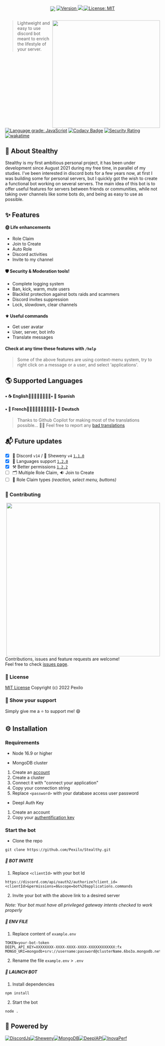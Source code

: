 <div align="center">
<img src="https://user-images.githubusercontent.com/67436391/182243493-2dbaf788-fb39-463b-bcb9-05303d7d4a7f.png" align="center">
  <a href="https://github.com/Pexilo/Stealthy/releases" target="_blank">
    <img alt="Version" src="https://img.shields.io/badge/version-1.2.3-blue.svg?cacheSeconds=2592000&style=for-the-badge" />
  </a>
  <a href="https://discord.com/api/oauth2/authorize?client_id=877249354954580059&permissions=1099932462166&scope=bot%20applications.commands" target="_blank">
    <img src="https://dcbadge.vercel.app/api/shield/877249354954580059?bot=true?&theme=blurple" />
  </a>
  <a href="https://github.com/Pexilo/Stealthy/blob/main/LICENSE" target="_blank">
    <img alt="License: MIT" src="https://img.shields.io/badge/License-MIT-blue.svg?style=for-the-badge" />
  </a>
</div>

##

<a href="https://discord.com/api/oauth2/authorize?client_id=877249354954580059&permissions=1099932462166&scope=bot%20applications.commands" target="_blank">
    <img align="right" width="350" src="https://user-images.githubusercontent.com/67436391/184276761-0a3590c3-0822-463c-b93b-f429bb3c83f8.png">
</a>

> Lightweight and easy to use discord bot meant to enrich the lifestyle of your server.

[![Language grade: JavaScript](https://img.shields.io/lgtm/grade/javascript/g/Pexilo/Stealthy.svg?logo=lgtm&logoWidth=18&color=success)](https://lgtm.com/projects/g/Pexilo/Stealthy/context:javascript)
[![Codacy Badge](https://app.codacy.com/project/badge/Grade/62ce9585dd0c42e8af7b4c11e7fe456d)](https://www.codacy.com/gh/Pexilo/Stealthy/dashboard?utm_source=github.com&utm_medium=referral&utm_content=Pexilo/Stealthy&utm_campaign=Badge_Grade)
[![Security Rating](https://sonarcloud.io/api/project_badges/measure?project=Pexilo_Stealthy&metric=security_rating)](https://sonarcloud.io/summary/new_code?id=Pexilo_Stealthy)
[![wakatime](https://wakatime.com/badge/user/505d5239-8982-443a-af40-f424ba106165/project/26f9558b-88a5-476d-8e46-70f3ee78ce18.svg?style=flat "Time spend since the 1.1.2")](https://wakatime.com/badge/user/505d5239-8982-443a-af40-f424ba106165/project/26f9558b-88a5-476d-8e46-70f3ee78ce18)

## 🐲 About Stealthy

Stealthy is my first ambitious personal project, it has been under development since August 2021 during my free time, in parallel of my studies. I've been interested in discord bots for a few years now, at first I was building some for personal servers, but I quickly got the wish to create a functional bot working on several servers. The main idea of this bot is to offer useful features for servers between friends or communities, while not taking over channels like some bots do, and being as easy to use as possible.

## ✨ Features

#### 🌞 Life enhancements

- Role Claim
- Join to Create
- Auto Role
- Discord activities
- Invite to my channel

#### 🛡️ Security & Moderation tools!

- Complete logging system
- Ban, kick, warm, mute users
- Blacklist protection against bots raids and scammers
- Discord invites suppression
- Lock, slowdown, clear channels

#### ⚜️ Useful commands

- Get user avatar
- User, server, bot info
- Translate messages

#### Check at any time these features with `/help`

> Some of the above features are using context-menu system, try to right click on a message or a user, and select 'applications'.

## 🌎 Supported Languages

#### • ☕ English᲼᲼᲼᲼᲼᲼᲼᲼• 💃 Spanish
#### • 🥖 French᲼᲼᲼᲼᲼᲼᲼᲼᲼᲼• 🥨 Deutsch

> Thanks to Github Copilot for making most of the translations possible... 😵‍💫
Feel free to report any [bad translations](https://github.com/Pexilo/Stealthy/labels/translation)

## 📬 Future updates

- [x] 🤖 Discord `v14` / 🚀 Sheweny `v4` [`1.1.0`](https://github.com/Pexilo/Stealthy/releases/tag/1.1.0)
- [x] 💬 Languages support [`1.2.0`](https://github.com/Pexilo/Stealthy/releases/tag/1.2.0)
- [x] ⚒️ Better permissions [`1.2.2`](https://github.com/Pexilo/Stealthy/releases/tag/1.2.2)
- [ ] 🗂️ Multiple Role Claim, 🔉 Join to Create
- [ ] 🧮 Role Claim types _(reaction, select menu, buttons)_

##

### 🤝 Contributing

<a href="https://discord.com/api/oauth2/authorize?client_id=877249354954580059&permissions=1099932462166&scope=bot%20applications.commands" target="_blank">
    <img align="right" width="500" src="https://user-images.githubusercontent.com/67436391/184276761-0a3590c3-0822-463c-b93b-f429bb3c83f8.png">
</a>

Contributions, issues and feature requests are welcome!<br />Feel free to check [issues page](https://github.com/Pexilo/Stealthy/issues).

### 📝 License

[MIT License](https://github.com/Pexilo/Stealthy/blob/main/LICENSE)
Copyright (c) 2022 Pexilo

### 👏 Show your support

Simply give me a ⭐️ to support me! 😄

## ⚙️ Installation

### Requirements

- Node 16.9 or higher

- MongoDB cluster

1. Create an [account](https://account.mongodb.com/account/login)
2. Create a cluster
3. Connect it with "connect your application"
4. Copy your connection string
5. Replace `<password>` with your database access user password

- Deepl Auth Key

1. Create an account
2. Copy your [authentification key](https://www.deepl.com/fr/account/summary)

### Start the bot

- Clone the repo

```
git clone https://github.com/Pexilo/Stealthy.git
```

##### 🤖 BOT INVITE

1. Replace `<clientId>` with your bot Id

`https://discord.com/api/oauth2/authorize?client_id=<clientId>&permissions=8&scope=bot%20applications.commands`

2. Invite your bot with the above link to a desired server

_Note: Your bot must have all privileged gateway intents checked to work properly_

##### 🧾 ENV FILE

1. Replace content of `example.env`

```
TOKEN=your-bot-token
DEEPL_API_KEY=XXXXXXXX-XXXX-XXXX-XXXX-XXXXXXXXXXXX:fx
MONGO_URI=mongodb+srv://username:password@clusterName.6bo3a.mongodb.net/Data
```

2. Rename the file `example.env` > `.env`

##### 🚀 LAUNCH BOT

1. Install dependencies

```
npm install
```

2. Start the bot

```
node .
```

## 🦾 Powered by

<div align="center" style="display:flex;">
    <a href="https://discord.js.org/" target="_blank">
        <img alt="DiscordJs" src="https://user-images.githubusercontent.com/67436391/179405418-a3dd9886-725b-4ed3-9ca6-d1eb73e4a67d.png" />
    </a>
    <a href="https://sheweny.js.org/" target="_blank">
        <img alt="Sheweny" src="https://user-images.githubusercontent.com/67436391/179405417-eb4c8938-5abd-4a7c-a978-cac58a06707f.png" />
    </a>
    <a href="https://www.mongodb.com/" target="_blank">
        <img alt="MongoDB" src="https://user-images.githubusercontent.com/67436391/179426484-d3fb357a-4702-4785-b0e1-7dc443923dab.jpeg" />
    </a>
        <a href="https://www.deepl.com/" target="_blank">
        <img alt="DeeplAPI" src="https://user-images.githubusercontent.com/67436391/179426610-3bcc829f-a7b1-4ce0-a437-212ab4c8b6e1.png" />
    </a>
    <a href="https://inovaperf.fr/" target="_blank">
        <img alt="InovaPerf" src="https://user-images.githubusercontent.com/67436391/179405419-b84714c9-6e66-4ac8-9b7d-fd14795f69f4.png" />
    </a>
</div>
